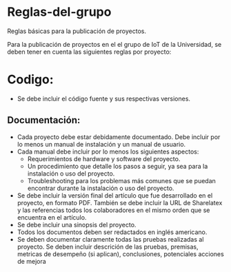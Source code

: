 # Reglas-del-grupo
Reglas básicas para la publicación de proyectos.

Para la publicación de proyectos en el el grupo de IoT de la Universidad, se deben tener en cuenta las siguientes reglas por proyecto:

# Codigo:
  * Se debe incluir el código fuente y sus respectivas versiones.

## Documentación:
  * Cada proyecto debe estar debidamente documentado. Debe incluir por lo menos un manual de instalación y un manual de usuario.
  * Cada manual debe incluir por lo menos los siguientes aspectos:
    * Requerimientos de hardware y software del proyecto.
    * Un procedimiento que detalle los pasos a seguir, ya sea para la instalación o uso del proyecto.
    * Troubleshooting para los problemas más comunes que se puedan encontrar durante la instalación o uso del proyecto.  
  * Se debe incluir la versión final del artículo que fue desarrollado en el proyecto, en formato PDF. También se debe incluir la URL de Sharelatex y las referencias todos los colaboradores en el mismo orden que se encuentra en el artículo.
  * Se debe incluir una sinopsis del proyecto.
  * Todos los documentos deben ser redactados en inglés americano.
  * Se deben documentar claramente todas las pruebas realizadas al proyecto. Se deben incluir descrición de las pruebas, premisas, metricas de desempeño (si aplican), conclusiones, potenciales acciones de mejora
